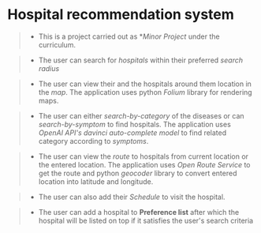 # Hospital recommendation system

> - This is a project carried out as **Minor Project* under the curriculum.

> - The user can search for *hospitals* within their preferred *search radius*

> - The user can view their and the hospitals around them location in the *map*. The application uses python *Folium* library for rendering maps.

> - The user can either *search-by-category* of the diseases or can *search-by-symptom* to find hospitals. The application uses *OpenAI API's davinci auto-complete model* to find related category according to *symptoms*.

> - The user can view the *route* to hospitals from current location or the entered location. The application uses *Open Route Service* to get the route and python *geocoder* library to convert entered location into latitude and longitude.

> - The user can also add their *Schedule* to visit the hospital.

> - The user can add a hospital to **Preference list** after which the hospital will be listed on top if it satisfies the user's search criteria
